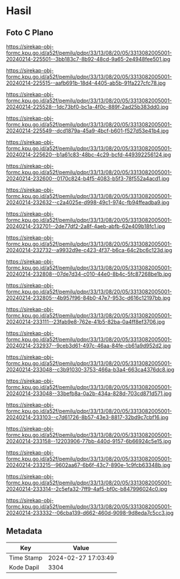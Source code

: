 # Hasil

## Foto C Plano

https://sirekap-obj-formc.kpu.go.id/a52f/pemilu/pdpr/33/13/08/20/05/3313082005001-20240214-225501--3bb183c7-8b92-48cd-9a65-2e4948fee501.jpg

https://sirekap-obj-formc.kpu.go.id/a52f/pemilu/pdpr/33/13/08/20/05/3313082005001-20240214-225515--aafb691b-18d4-4405-ab5b-91fa227cfc78.jpg

https://sirekap-obj-formc.kpu.go.id/a52f/pemilu/pdpr/33/13/08/20/05/3313082005001-20240214-225528--1dc73bf0-bc1a-4f0c-889f-2ad25b383dd0.jpg

https://sirekap-obj-formc.kpu.go.id/a52f/pemilu/pdpr/33/13/08/20/05/3313082005001-20240214-225549--dcd1879a-45a9-4bcf-b601-f527d53e41b4.jpg

https://sirekap-obj-formc.kpu.go.id/a52f/pemilu/pdpr/33/13/08/20/05/3313082005001-20240214-225620--b1a61c83-48bc-4c29-bcfd-449392256124.jpg

https://sirekap-obj-formc.kpu.go.id/a52f/pemilu/pdpr/33/13/08/20/05/3313082005001-20240214-232600--0170c824-b4f5-4083-b5f3-78f552a4acd1.jpg

https://sirekap-obj-formc.kpu.go.id/a52f/pemilu/pdpr/33/13/08/20/05/3313082005001-20240214-232632--c2a4025e-d998-49c1-974c-fb94ffeadba9.jpg

https://sirekap-obj-formc.kpu.go.id/a52f/pemilu/pdpr/33/13/08/20/05/3313082005001-20240214-232701--2de77df2-2a8f-4aeb-abfb-62e409b18fc1.jpg

https://sirekap-obj-formc.kpu.go.id/a52f/pemilu/pdpr/33/13/08/20/05/3313082005001-20240214-232732--a9932d9e-c423-4f37-b6ca-64c2bc6c123d.jpg

https://sirekap-obj-formc.kpu.go.id/a52f/pemilu/pdpr/33/13/08/20/05/3313082005001-20240214-232808--07de7d34-c010-44e0-8b4c-5fc87268be1b.jpg

https://sirekap-obj-formc.kpu.go.id/a52f/pemilu/pdpr/33/13/08/20/05/3313082005001-20240214-232805--4b957f96-84b0-47e7-953c-d616c12197bb.jpg

https://sirekap-obj-formc.kpu.go.id/a52f/pemilu/pdpr/33/13/08/20/05/3313082005001-20240214-233111--23fab9e8-762e-41b5-82ba-0a4ff8ef3706.jpg

https://sirekap-obj-formc.kpu.go.id/a52f/pemilu/pdpr/33/13/08/20/05/3313082005001-20240214-232937--9ceb3d61-497c-46aa-84fe-cb61a9d952d2.jpg

https://sirekap-obj-formc.kpu.go.id/a52f/pemilu/pdpr/33/13/08/20/05/3313082005001-20240214-233048--c3b91030-3753-466a-b3a4-663ca4376dc8.jpg

https://sirekap-obj-formc.kpu.go.id/a52f/pemilu/pdpr/33/13/08/20/05/3313082005001-20240214-233048--33befb8a-0a2b-434a-828d-703cd871d571.jpg

https://sirekap-obj-formc.kpu.go.id/a52f/pemilu/pdpr/33/13/08/20/05/3313082005001-20240214-233103--c7d61726-8b57-43e3-8817-32bd9c7cbf16.jpg

https://sirekap-obj-formc.kpu.go.id/a52f/pemilu/pdpr/33/13/08/20/05/3313082005001-20240214-233158--12203906-77bb-440d-9157-6b66924c5e15.jpg

https://sirekap-obj-formc.kpu.go.id/a52f/pemilu/pdpr/33/13/08/20/05/3313082005001-20240214-233215--9602aa67-6b6f-43c7-890e-1c9fcb63348b.jpg

https://sirekap-obj-formc.kpu.go.id/a52f/pemilu/pdpr/33/13/08/20/05/3313082005001-20240214-233314--2c5efa32-7ff9-4af5-bf0c-b847996024c0.jpg

https://sirekap-obj-formc.kpu.go.id/a52f/pemilu/pdpr/33/13/08/20/05/3313082005001-20240214-233332--06cba139-d662-460d-9098-9d8eda7c5cc3.jpg


## Metadata

| Key        | Value               |
| ---------- | ------------------- |
| Time Stamp | 2024-02-27 17:03:49 |
| Kode Dapil | 3304                |




